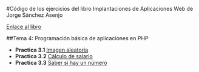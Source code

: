 #Código de los ejercicios del libro Implantaciones de Aplicaciones Web de Jorge Sánchez Asenjo

[Enlace al libro](http://www.garceta.es/libro.php?ISBN=978-84-1622-830-0)

##Tema 4: Programación básica de aplicaciones en PHP
* **Practica 3.1** [Imagen aleatoria](3-php-basico/practica-3-1/) 
* **Practica 3.2** [Cálculo de salario](3-php-basico/practica-3-2/) 
* **Practica 3.3** [Saber si hay un número](3-php-basico/practica-3-3/) 

